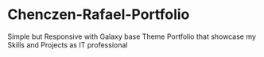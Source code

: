 # Chenczen-Rafael-Portfolio
Simple but Responsive with Galaxy base Theme Portfolio that showcase my Skills and Projects as IT professional
